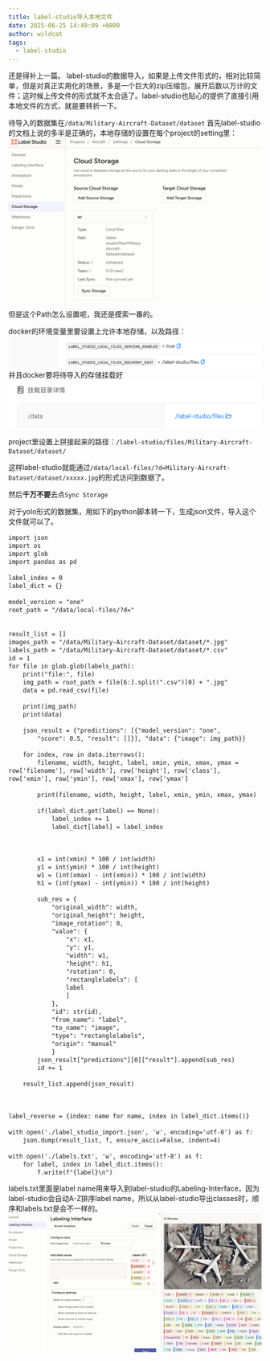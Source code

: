 ```yaml
---
title: label-studio导入本地文件
date: 2025-06-25 14:49:09 +0800
author: wildcat
tags:
  - label-studio
---
```

还是得补上一篇。
label-studio的数据导入，如果是上传文件形式的，相对比较简单，但是对真正实用化的场景，多是一个巨大的zip压缩包，展开后数以万计的文件；这时候上传文件的形式就不太合适了。label-studio也贴心的提供了直接引用本地文件的方式，就是要转折一下。

待导入的数据集在`/data/Military-Aircraft-Dataset/dataset`
首先label-studio的文档上说的多半是正确的，本地存储的设置在每个project的setting里：
![](label-studio导入本地文件.md_Attachments/Pasted%20image%2020250625150354.png)
但是这个Path怎么设置呢，我还是摸索一番的。

docker的环境变量里要设置上允许本地存储，以及路径：
![](label-studio导入本地文件.md_Attachments/Pasted%20image%2020250625150504.png)
并且docker要将待导入的存储挂载好
![](label-studio导入本地文件.md_Attachments/Pasted%20image%2020250625150801.png)

project里设置上拼接起来的路径：`/label-studio/files/Military-Aircraft-Dataset/dataset/`

这样label-studio就能通过`/data/local-files/?d=Military-Aircraft-Dataset/dataset/xxxxx.jpg`的形式访问到数据了。

然后**千万不要**去点`Sync Storage`

对于yolo形式的数据集，用如下的python脚本转一下，生成json文件，导入这个文件就可以了。

```
import json
import os
import glob
import pandas as pd

label_index = 0
label_dict = {}

model_version = "one"
root_path = "/data/local-files/?d="


result_list = []
images_path = "/data/Military-Aircraft-Dataset/dataset/*.jpg"
labels_path = "/data/Military-Aircraft-Dataset/dataset/*.csv"
id = 1
for file in glob.glob(labels_path):
    print("file:", file)
    img_path = root_path + file[6:].split(".csv")[0] + ".jpg"
    data = pd.read_csv(file)
    
    print(img_path)
    print(data)

    json_result = {"predictions": [{"model_version": "one",
        "score": 0.5, "result": []}], "data": {"image": img_path}}

    for index, row in data.iterrows():
        filename, width, height, label, xmin, ymin, xmax, ymax = row['filename'], row['width'], row['height'], row['class'], row['xmin'], row['ymin'], row['xmax'], row['ymax']

        print(filename, width, height, label, xmin, ymin, xmax, ymax)

        if(label_dict.get(label) == None):
            label_index += 1
            label_dict[label] = label_index



        x1 = int(xmin) * 100 / int(width)
        y1 = int(ymin) * 100 / int(height)
        w1 = (int(xmax) - int(xmin)) * 100 / int(width)
        h1 = (int(ymax) - int(ymin)) * 100 / int(height)
            
        sub_res = {
            "original_width": width,
            "original_height": height,
            "image_rotation": 0,
            "value": {
                "x": x1,
                "y": y1,
                "width": w1,
                "height": h1,
                "rotation": 0,
                "rectanglelabels": [
                label
                ]
            },
            "id": str(id),
            "from_name": "label",
            "to_name": "image",
            "type": "rectanglelabels",
            "origin": "manual"
            }
        json_result["predictions"][0]["result"].append(sub_res)
        id += 1
    
    result_list.append(json_result)
        


label_reverse = {index: name for name, index in label_dict.items()}

with open('./label_studio_import.json', 'w', encoding='utf-8') as f:
    json.dump(result_list, f, ensure_ascii=False, indent=4)

with open('./labels.txt', 'w', encoding='utf-8') as f:
    for label, index in label_dict.items():
        f.write(f"{label}\n")
```

labels.txt里面是label name用来导入到label-studio的Labeling-Interface，因为label-studio会自动A-Z排序label name，所以从label-studio导出classes时，顺序和labels.txt是会不一样的。
![](label-studio导入本地文件.md_Attachments/Pasted%20image%2020250625151200.png)